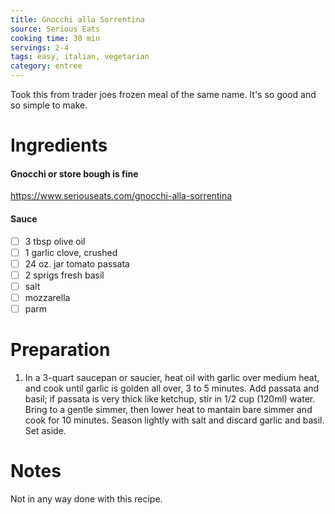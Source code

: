 ```yaml
---
title: Gnocchi alla Sorrentina
source: Serious Eats
cooking time: 30 min
servings: 2-4
tags: easy, italian, vegetarian
category: entree
---
```


Took this from trader joes frozen meal of the same name. It's so good and so simple to make. 

Ingredients
===========

#### Gnocchi or store bough is fine
https://www.seriouseats.com/gnocchi-alla-sorrentina

#### Sauce
* [ ] 3 tbsp olive oil
* [ ] 1 garlic clove, crushed
* [ ] 24 oz. jar tomato passata
* [ ] 2 sprigs fresh basil
* [ ] salt
* [ ] mozzarella
* [ ] parm

Preparation
===========
1. In a 3-quart saucepan or saucier, heat oil with garlic over medium heat, and cook until garlic is golden all over, 3 to 5 minutes. Add passata and basil; if passata is very thick like ketchup, stir in 1/2 cup (120ml) water. Bring to a gentle simmer, then lower heat to mantain bare simmer and cook for 10 minutes. Season lightly with salt and discard garlic and basil. Set aside.

Notes
=====

Not in any way done with this recipe.
